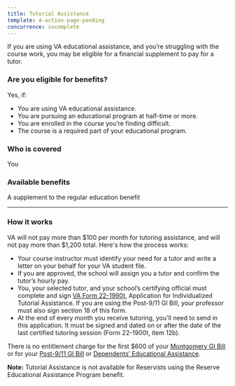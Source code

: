 ```yaml
---
title: Tutorial Assistance
template: 4-action-page-pending
concurrence: incomplete
---
```


If you are using VA educational assistance, and you’re struggling with the course work, you may be eligible for a financial supplement to pay for a tutor.

<div class="call-out" markdown="1">

### Are you eligible for benefits?
Yes, if:

  - You are using VA educational assistance.
  - You are pursuing an educational program at half-time or more.
  - You are enrolled in the course you’re finding difficult.
  - The course is a required part of your educational program.

### Who is covered
You
</div>

### Available benefits

A supplement to the regular education benefit

-----

### How it works

VA will not pay more than $100 per month for tutoring assistance, and will not pay more than $1,200 total. Here's how the process works: 

- Your course instructor must identify your need for a tutor and write a letter on your behalf for your VA student file.
- If you are approved, the school will assign you a tutor and confirm the tutor’s hourly pay.
- You, your selected tutor, and your school’s certifying official must complete and sign [VA Form 22-1990t](http://www.vba.va.gov/pubs/forms/vba-22-1990t-are.pdf), Application for Individualized Tutorial Assistance. If you are using the Post-9/11 GI Bill, your professor must also sign section 18 of this form.
- At the end of every month you receive tutoring, you'll need to send in this application. It must be signed and dated on or after the date of the last certified tutoring session (Form 22-1900t, item 12b).

There is no entitlement charge for the first $600 of your [Montgomery GI Bill](/education/gi-bill/) or for your [Post-9/11 GI Bill](/education/gi-bill/post-9-11/) or [Dependents’ Educational Assistance](/education/gi-bill/survivors-dependent-assistance/dependents-education/).

**Note:** Tutorial Assistance is not available for Reservists using the Reserve Educational Assistance Program benefit.

